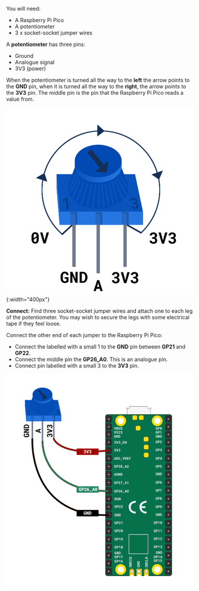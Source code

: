 You will need:

+ A Raspberry Pi Pico
+ A potentiometer
+ 3 x socket-socket jumper wires

A **potentiometer** has three pins:
- Ground
- Analogue signal
- 3V3 (power)

When the potentiometer is turned all the way to the **left** the arrow points to the **GND** pin, when it is turned all the way to the **right**, the arrow points to the **3V3** pin. The middle pin is the pin that the Raspberry Pi Pico reads a value from.

![An illustration of a potentiometer.](images/potentiometer-illustration.png){:width="400px"}

**Connect:** Find three socket-socket jumper wires and attach one to each leg of the potentiometer. You may wish to secure the legs with some electrical tape if they feel loose.

Connect the other end of each jumper to the Raspberry Pi Pico:

+ Connect the labelled with a small 1 to the **GND** pin between **GP21** and **GP22**.
+ Connect the middle pin the **GP26_A0**. This is an analogue pin.
+ Connect pin labelled with a small 3 to the **3V3** pin.

![A potentiometer wired to a Raspberry Pi Pico.](images/pot-diagram.png)